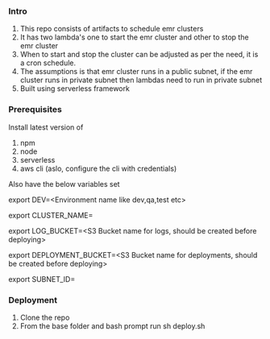 ### Intro
1. This repo consists of artifacts to schedule emr clusters
2. It has two lambda's one to start the emr cluster and other to stop the emr cluster
3. When to start and stop the cluster can be adjusted as per the need, it is a cron schedule.
4. The assumptions is that emr cluster runs in a public subnet, if the emr cluster runs in private subnet then lambdas
   need to run in private subnet
5. Built using serverless framework

### Prerequisites
Install latest version of
1. npm
2. node
3. serverless
4. aws cli (aslo, configure the cli with credentials)

Also have the below variables set 

export DEV=<Environment name like dev,qa,test etc>   

export CLUSTER_NAME=<Cluster name>   

export LOG_BUCKET=<S3 Bucket name for logs, should be created before deploying>   

export DEPLOYMENT_BUCKET=<S3 Bucket name for deployments, should be created before deploying>   

export SUBNET_ID=<subnet id where EMR Cluster should run>   

### Deployment
1. Clone the repo
2. From the base folder and bash prompt run 
   sh deploy.sh